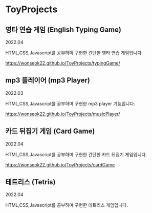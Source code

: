# ToyProjects

## 영타 연습 게임 (English Typing Game)

2022.04

HTML,CSS,Javascript를 공부하며 구현한 간단한 영타 연습 게임입니다.

https://wonseok22.github.io/ToyProjects/typingGame/




## mp3 플레이어 (mp3 Player)

2022.03

HTML,CSS,Javascript를 공부하며 구현한 mp3 player 기능입니다. 

https://wonseok22.github.io/ToyProjects/musicPlayer/



## 카드 뒤집기 게임 (Card Game)

2022.04

HTML,CSS,Javascript를 공부하며 구현한 간단한 카드 뒤집기 게임입니다.

https://wonseok22.github.io/ToyProjects/cardGame


## 테트리스 (Tetris)

2022.04

HTML,CSS,Javascript를 공부하며 구현한 테트리스 게임입니다.
